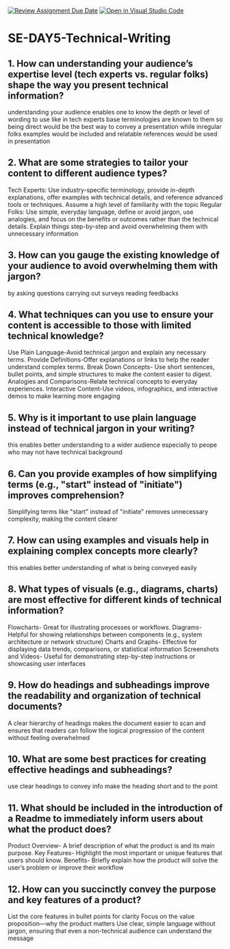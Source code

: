 [![Review Assignment Due Date](https://classroom.github.com/assets/deadline-readme-button-22041afd0340ce965d47ae6ef1cefeee28c7c493a6346c4f15d667ab976d596c.svg)](https://classroom.github.com/a/zsAR-pyY)
[![Open in Visual Studio Code](https://classroom.github.com/assets/open-in-vscode-2e0aaae1b6195c2367325f4f02e2d04e9abb55f0b24a779b69b11b9e10269abc.svg)](https://classroom.github.com/online_ide?assignment_repo_id=18708888&assignment_repo_type=AssignmentRepo)
# SE-DAY5-Technical-Writing
## 1. How can understanding your audience’s expertise level (tech experts vs. regular folks) shape the way you present technical information?
understanding your audience enables one to know the depth or level of wording to use like in tech experts base terminologies are known to them so being direct would be the best way to convey a presentation while inregular folks examples would be included and relatable references would be used in presentation

## 2. What are some strategies to tailor your content to different audience types?
Tech Experts: Use industry-specific terminology, provide in-depth explanations, offer examples with technical details, and reference advanced tools or techniques. Assume a high level of familiarity with the topic
Regular Folks: Use simple, everyday language, define or avoid jargon, use analogies, and focus on the benefits or outcomes rather than the technical details. Explain things step-by-step and avoid overwhelming them with unnecessary information

## 3. How can you gauge the existing knowledge of your audience to avoid overwhelming them with jargon?
by asking questions
carrying out surveys
reading feedbacks

## 4. What techniques can you use to ensure your content is accessible to those with limited technical knowledge?
Use Plain Language-Avoid technical jargon and explain any necessary terms.
Provide Definitions-Offer explanations or links to help the reader understand complex terms.
Break Down Concepts- Use short sentences, bullet points, and simple structures to make the content easier to digest.
Analogies and Comparisons-Relate technical concepts to everyday experiences.
Interactive Content-Use videos, infographics, and interactive demos to make learning more engaging

## 5. Why is it important to use plain language instead of technical jargon in your writing?
this enables better understanding to a wider audience especially to peope who may not have technical background

## 6. Can you provide examples of how simplifying terms (e.g., "start" instead of "initiate") improves comprehension?
Simplifying terms like "start" instead of "initiate" removes unnecessary complexity, making the content clearer

## 7. How can using examples and visuals help in explaining complex concepts more clearly?
this enables better understanding of what is being conveyed easily

## 8. What types of visuals (e.g., diagrams, charts) are most effective for different kinds of technical information?
Flowcharts- Great for illustrating processes or workflows.
Diagrams- Helpful for showing relationships between components (e.g., system architecture or network structure)
Charts and Graphs- Effective for displaying data trends, comparisons, or statistical information
Screenshots and Videos- Useful for demonstrating step-by-step instructions or showcasing user interfaces

## 9. How do headings and subheadings improve the readability and organization of technical documents?
 A clear hierarchy of headings makes the document easier to scan and ensures that readers can follow the logical progression of the content without feeling overwhelmed
 
## 10. What are some best practices for creating effective headings and subheadings?
use clear headings to convey info
make the heading short and to the point

## 11. What should be included in the introduction of a Readme to immediately inform users about what the product does?
Product Overview- A brief description of what the product is and its main purpose.
Key Features- Highlight the most important or unique features that users should know.
Benefits- Briefly explain how the product will solve the user’s problem or improve their workflow

## 12. How can you succinctly convey the purpose and key features of a product?
List the core features in bullet points for clarity
Focus on the value proposition—why the product matters
Use clear, simple language without jargon, ensuring that even a non-technical audience can understand the message

